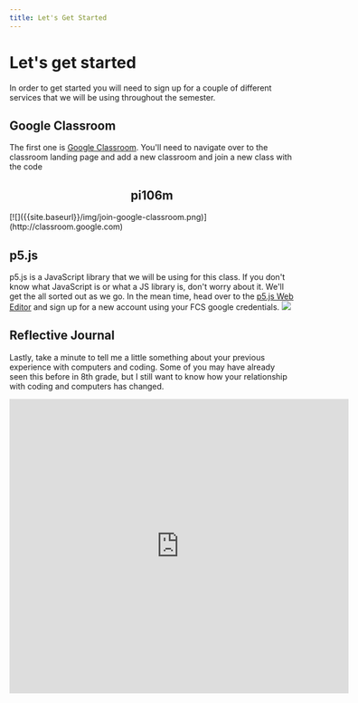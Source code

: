 ```yaml
---
title: Let's Get Started
---
```

# Let's get started

In order to get started you will need to sign up for a couple of different services that we will be using throughout the semester.
## Google Classroom
The first one is [Google Classroom](http://classroom.google.com). You'll need to navigate over to the classroom landing page and add a new classroom and join a new class with the code
<h2 style="text-align: center;"> pi106m </h2>
[![]({{site.baseurl}}/img/join-google-classroom.png)](http://classroom.google.com)

## p5.js
p5.js is a JavaScript library that we will be using for this class. If you don't know what JavaScript is or what a JS library is, don't worry about it. We'll get the all sorted out as we go. In the mean time, head over to the [p5.js Web Editor](http://alpha.editor.p5js.org/signup) and sign up for a new account using your FCS google credentials.
[![]({{site.baseurl}}/img/signup-for-p5js.png)](http://alpha.editor.p5js.org/signup)

## Reflective Journal
Lastly, take a minute to tell me a little something about your previous experience with computers and coding. Some of you may have already seen this before in 8th grade, but I still want to know how your relationship with coding and computers has changed. 
<iframe src="https://docs.google.com/forms/d/e/1FAIpQLSe2lwJSUII3sA34K1oSV23--1zmGNzt8fT5t7re55wSVcESjg/viewform?usp=pp_url&entry.1842924193=8th+CS+Rotation" width="600" height="520" frameborder="0" marginheight="0" marginwidth="0">Loading...</iframe>
